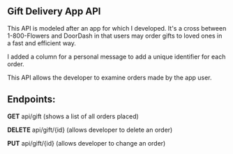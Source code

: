 **Gift Delivery App API**
-----------

This API is modeled after an app for which I developed. It's a cross between 1-800-Flowers and DoorDash in that users may order gifts to loved ones in a fast and efficient way.

I added a column for a personal message to add a unique identifier for each order.

This API allows the developer to examine orders made by the app user.

**Endpoints:**
----------
**GET**   api/gift (shows a list of all orders placed)

**DELETE**  api/gift/{id} (allows developer to delete an order)

**PUT**   api/gift/{id} (allows developer to change an order)




